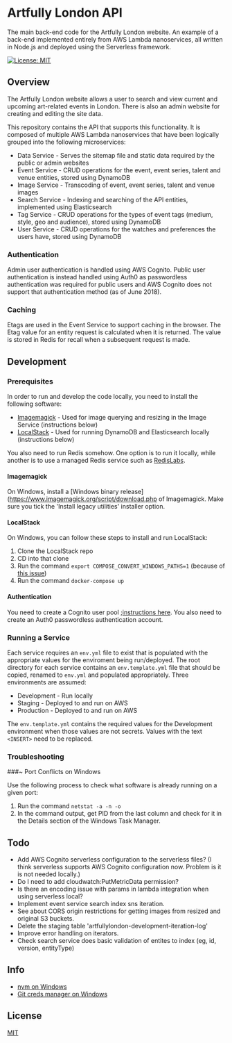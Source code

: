 # Artfully London API

The main back-end code for the Artfully London website. An example of a back-end implemented entirely from AWS Lambda nanoservices, all written in Node.js and deployed using the Serverless framework.

[![License: MIT](https://img.shields.io/badge/License-MIT-yellow.svg)](https://opensource.org/licenses/MIT)

## Overview

The Artfully London website allows a user to search and view current and upcoming art-related events in London. There is also an admin website for creating and editing the site data.

This repository contains the API that supports this functionality. It is composed of multiple AWS Lambda nanoservices that have been logically grouped into the following microservices:

- Data Service - Serves the sitemap file and static data required by the public or admin websites
- Event Service - CRUD operations for the event, event series, talent and venue entities, stored using DynamoDB
- Image Service - Transcoding of event, event series, talent and venue images
- Search Service - Indexing and searching of the API entities, implemented using Elasticsearch
- Tag Service - CRUD operations for the types of event tags (medium, style, geo and audience), stored using DynamoDB
- User Service - CRUD operations for the watches and preferences the users have, stored using DynamoDB

### Authentication

Admin user authentication is handled using AWS Cognito. Public user authentication is instead handled using Auth0 as passwordless authentication was required for public users and AWS Cognito does not support that authentication method (as of June 2018).

### Caching

Etags are used in the Event Service to support caching in the browser. The Etag value for an entity request is calculated when it is returned. The value is stored in Redis for recall when a subsequent request is made.

## Development

### Prerequisites

In order to run and develop the code locally, you need to install the following software:

- [Imagemagick](https://www.imagemagick.org/script/index.php) - Used for image querying and resizing in the Image Service (instructions below)
- [LocalStack](https://localstack.cloud/) - Used for running DynamoDB and Elasticsearch locally (instructions below)

You also need to run Redis somehow. One option is to run it locally, while another is to use a managed Redis service such as [RedisLabs](https://redislabs.com/).

#### Imagemagick

On Windows, install a [Windows binary release](https://www.imagemagick.org/script/download.php of Imagemagick. Make sure you tick the 'Install legacy utilities' installer option.

#### LocalStack

On Windows, you can follow these steps to install and run LocalStack:

1.  Clone the LocalStack repo
1.  CD into that clone
1.  Run the command `export COMPOSE_CONVERT_WINDOWS_PATHS=1` (because of [this issue](https://github.com/docker/for-win/issues/1829))
1.  Run the command `docker-compose up`

#### Authentication

You need to create a Cognito user pool ;[instructions here](https://stackoverflow.com/a/45253010).
You also need to create an Auth0 passwordless authentication account.

### Running a Service

Each service requires an `env.yml` file to exist that is populated with the appropriate values for the enviroment being run/deployed. The root directory for each service contains an `env.template.yml` file that should be copied, renamed to `env.yml` and populated appropriately. Three environments are assumed:

- Development - Run locally
- Staging - Deployed to and run on AWS
- Production - Deployed to and run on AWS

The `env.template.yml` contains the required values for the Development environment when those values are not secrets. Values with the text `<INSERT>` need to be replaced.

### Troubleshooting

###~ Port Conflicts on Windows

Use the following process to check what software is already running on a given port:

1.  Run the command `netstat -a -n -o`
1.  In the command output, get PID from the last column and check for it in the Details section of the Windows Task Manager.

## Todo

- Add AWS Cognito serverless configuration to the serverless files? (I think serverless supports AWS Cognito configuration now. Problem is it is not needed locally.)
- Do I need to add cloudwatch:PutMetricData permission?
- Is there an encoding issue with params in lambda integration when using serverless local?
- Implement event service search index sns iteration.
- See about CORS origin restrictions for getting images from resized and original S3 buckets.
- Delete the staging table 'artfullylondon-development-iteration-log'
- Improve error handling on iterators.
- Check search service does basic validation of entites to index (eg, id, version, entityType)

## Info

- [nvm on Windows](https://github.com/coreybutler/nvm-windows)
- [Git creds manager on Windows](https://github.com/Microsoft/Git-Credential-Manager-for-Windows)

## License

[MIT](LICENSE)
